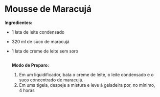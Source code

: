 #                     Mousse de Maracujá 



**Ingredientes:**

- 1 lata de leite condensado

- 320 ml de suco de maracujá 

- 1 lata de creme de leite sem soro

  ## 

  **Modo de Preparo:**

  1. Em um liquidificador, bata o creme de leite, o leite condensado e o suco concentrado de maracujá.
  2. Em uma tigela, despeje a mistura e leve à geladeira por, no mínimo, 4 horas
